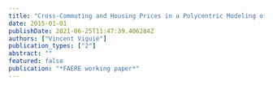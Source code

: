 ```yaml
---
title: "Cross-Commuting and Housing Prices in a Polycentric Modeling of Cities"
date: 2015-01-01
publishDate: 2021-06-25T11:47:39.406284Z
authors: ["Vincent Viguié"]
publication_types: ["2"]
abstract: ""
featured: false
publication: "*FAERE working paper*"
---
```


